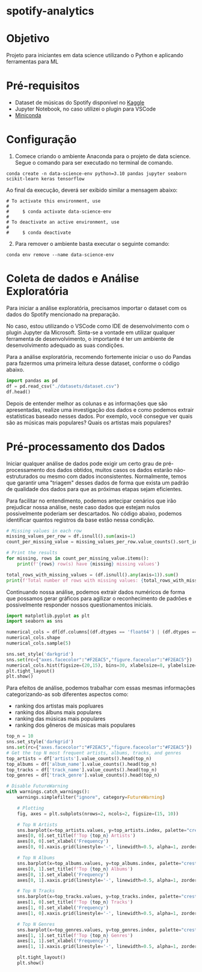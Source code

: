 # spotify-analytics

# **Objetivo**
Projeto para iniciantes em data science utilizando o Python e aplicando ferramentas para ML

# **Pré-requisitos**
- Dataset de músicas do Spotify disponível no [Kaggle](https://empresas.alura.com.br/e3t/Ctc/I8+113/d2z6gD04/VVDmqL7Wyty9W9grYBt4-p3wTW1MKd8X585FvGM1--kM3qgyTW95jsWP6lZ3m0W5RbJcS5zBJvJVCQ4pH4csY92W8zCX9f70N1mpW8NJzHt8PwMz0W61L8Rx7CdyHGVXY8PM99nhxcW4RBh3Y36RKSzW4gH-9y8vBCBLW5NnnqC7ZpMHHW4Psm7D4c1fx-W6K7rkn1qt7VmW6NPzHq64DGjdN2tjjm-yHQ1_W9hTrqc3pjWC8W339SjH724Z5CW4vqRfL4LxnVTW5_d3k14XNth1W8tT4lx4hdFJwW1B7Bz16YfH2NW48YWqg7Yd4Y7W7kZ6Mx3nwQBhW7yHzNn3QKdDXVjwM6z5Sd-vvW8bsyP983pdZBW2bzbzY5hckglW8yhvFM59MYFjV2M-Fd8T8tXRW5zB7MG6CLzWwW8SWy-q1GMq81W7wJrt93brg9_f946hlM04)
- Jupyter Notebook, no caso utilizei o plugin para VSCode
- [Miniconda](https://docs.conda.io/projects/miniconda/en/latest/)

# **Configuração**

1. Comece criando o ambiente Anaconda para o projeto de data science. Segue o comando para ser executado no terminal de comando.

```console
conda create -n data-science-env python=3.10 pandas jupyter seaborn scikit-learn keras tensorflow
```

Ao final da execução, deverá ser exibido similar a mensagem abaixo:

```console
# To activate this environment, use                                             
#                                                                               
#     $ conda activate data-science-env                                         
#                                                                               
# To deactivate an active environment, use                                      
#                                                                               
#     $ conda deactivate
```
2. Para remover o ambiente basta executar o seguinte comando:

```console
conda env remove --name data-science-env
```

# **Coleta de dados e Análise Exploratória**

Para iniciar a análise exploratória, precisamos importar o dataset com os dados do Spotify mencionado na preparação.

No caso, estou utilizando o VSCode como IDE de desenvolvimento com o plugin Jupyter da Microsoft. Sinta-se a vontade em utilizar qualquer ferramenta de desenvolvimento, o importante é ter um ambiente de desenvolvimento adequado as suas condições.

Para a análise exploratória, recomendo fortemente iniciar o uso do Pandas para fazermos uma primeira leitura desse dataset, conforme o código abaixo.

```python
import pandas as pd
df = pd.read_csv("./datasets/dataset.csv")
df.head()
```
Depois de entender melhor as colunas e as informações que são apresentadas, realize uma investigação dos dados e como podemos extrair estatísticas baseado nesses dados. Por exemplo, você consegue ver quais são as músicas mais populares? Quais os artistas mais populares? 

# **Pré-processamento dos Dados**

Iniciar qualquer análise de dados pode exigir um certo grau de pré-processamento dos dados obtidos, muitos casos os dados estarão não-estruturados ou mesmo com dados inconsistentes. Normalmente, temos que garantir uma "triagem" desses dados de forma que exista um padrão de qualidade dos dados para que as próximas etapas sejam eficientes.

Para facilitar no entendimento, podemos antecipar cenários que irão prejudicar nossa análise, neste caso dados que estejam nulos possivelmente poderiam ser descartados. No código abaixo, podemos identificar quantos registros da base estão nessa condição.

```python
# Missing values in each row
missing_values_per_row = df.isnull().sum(axis=1)
count_per_missing_value = missing_values_per_row.value_counts().sort_index()

# Print the results
for missing, rows in count_per_missing_value.items():
    print(f'{rows} row(s) have {missing} missing values')

total_rows_with_missing_values = (df.isnull().any(axis=1)).sum()
print(f'Total number of rows with missing values: {total_rows_with_missing_values}')
```

Continuando nossa análise, podemos extrair dados numéricos de forma que possamos gerar gráficos para agilizar o reconhecimento de padrões e possivelmente responder nossos questionamentos iniciais.

```python
import matplotlib.pyplot as plt
import seaborn as sns

numerical_cols = df[df.columns[(df.dtypes == 'float64') | (df.dtypes == 'int64')]]
numerical_cols.shape
numerical_cols.sample(5)

sns.set_style('darkgrid')
sns.set(rc={"axes.facecolor":"#F2EAC5","figure.facecolor":"#F2EAC5"})
numerical_cols.hist(figsize=(20,15), bins=30, xlabelsize=8, ylabelsize=8)
plt.tight_layout()
plt.show()
```
Para efeitos de análise, podemos trabalhar com essas mesmas informações categorizando-as sob diferentes aspectos como: 
- ranking dos artistas mais popluares
- ranking dos álbuns mais populares
- ranking das músicas mais populares
- ranking dos gêneros de músicas mais populares

```python
top_n = 10
sns.set_style('darkgrid')
sns.set(rc={"axes.facecolor":"#F2EAC5","figure.facecolor":"#F2EAC5"})
# Get the top N most frequent artists, albums, tracks, and genres
top_artists = df['artists'].value_counts().head(top_n)
top_albums = df['album_name'].value_counts().head(top_n)
top_tracks = df['track_name'].value_counts().head(top_n)
top_genres = df['track_genre'].value_counts().head(top_n)

# Disable FutureWarning
with warnings.catch_warnings():
    warnings.simplefilter("ignore", category=FutureWarning)

    # Plotting
    fig, axes = plt.subplots(nrows=2, ncols=2, figsize=(15, 10))

    # Top N Artists
    sns.barplot(x=top_artists.values, y=top_artists.index, palette="crest", ax=axes[0, 0], orient='h',  zorder=3, width=0.5)
    axes[0, 0].set_title(f'Top {top_n} Artists')
    axes[0, 0].set_xlabel('Frequency')
    axes[0, 0].xaxis.grid(linestyle='-', linewidth=0.5, alpha=1, zorder=0)

    # Top N Albums
    sns.barplot(x=top_albums.values, y=top_albums.index, palette="crest", ax=axes[0, 1], orient='h', zorder=3, width=0.5)
    axes[0, 1].set_title(f'Top {top_n} Albums')
    axes[0, 1].set_xlabel('Frequency')
    axes[0, 1].xaxis.grid(linestyle='-', linewidth=0.5, alpha=1, zorder=0)

    # Top N Tracks
    sns.barplot(x=top_tracks.values, y=top_tracks.index, palette="crest", ax=axes[1, 0], orient='h', zorder=3, width=0.5)
    axes[1, 0].set_title(f'Top {top_n} Tracks')
    axes[1, 0].set_xlabel('Frequency')
    axes[1, 0].xaxis.grid(linestyle='-', linewidth=0.5, alpha=1, zorder=0)

    # Top N Genres
    sns.barplot(x=top_genres.values, y=top_genres.index, palette="crest", ax=axes[1, 1], orient='h', zorder=3, width=0.5)
    axes[1, 1].set_title(f'Top {top_n} Genres')
    axes[1, 1].set_xlabel('Frequency')
    axes[1, 1].xaxis.grid(linestyle='-', linewidth=0.5, alpha=1, zorder=0)

    plt.tight_layout()
    plt.show()
```